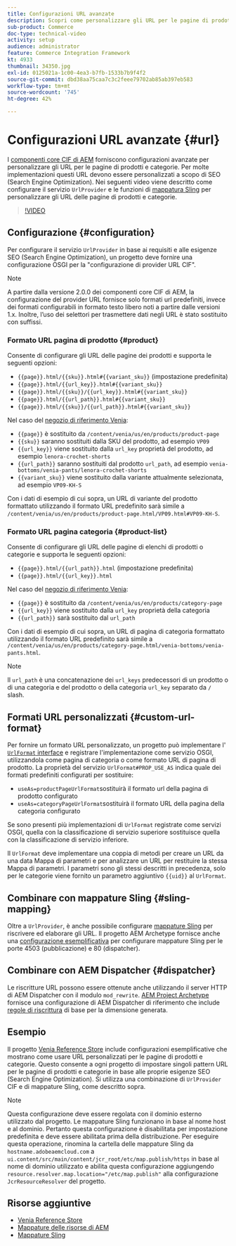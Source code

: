 ```yaml
---
title: Configurazioni URL avanzate
description: Scopri come personalizzare gli URL per le pagine di prodotti e categorie. Questo consente alle implementazioni di ottimizzare gli URL per i motori di ricerca e promuovere l’individuazione.
sub-product: Commerce
doc-type: technical-video
activity: setup
audience: administrator
feature: Commerce Integration Framework
kt: 4933
thumbnail: 34350.jpg
exl-id: 0125021a-1c00-4ea3-b7fb-1533b7b9f4f2
source-git-commit: dbd38aa75caa7c3c2feee79702ab85ab397eb583
workflow-type: tm+mt
source-wordcount: '745'
ht-degree: 42%

---
```


# Configurazioni URL avanzate {#url}

I [componenti core CIF di AEM](https://github.com/adobe/aem-core-cif-components) forniscono configurazioni avanzate per personalizzare gli URL per le pagine di prodotti e categorie. Per molte implementazioni questi URL devono essere personalizzati a scopo di SEO (Search Engine Optimization). Nei seguenti video viene descritto come configurare il servizio `UrlProvider` e le funzioni di [mappatura Sling](https://sling.apache.org/documentation/the-sling-engine/mappings-for-resource-resolution.html) per personalizzare gli URL delle pagine di prodotti e categorie.

>[!VIDEO](https://video.tv.adobe.com/v/34350/?quality=12)

## Configurazione {#configuration}

Per configurare il servizio `UrlProvider` in base ai requisiti e alle esigenze SEO (Search Engine Optimization), un progetto deve fornire una configurazione OSGI per la &quot;configurazione di provider URL CIF&quot;.

>[!NOTE]
>
> A partire dalla versione 2.0.0 dei componenti core CIF di AEM, la configurazione del provider URL fornisce solo formati url predefiniti, invece dei formati configurabili in formato testo libero noti a partire dalle versioni 1.x. Inoltre, l’uso dei selettori per trasmettere dati negli URL è stato sostituito con suffissi.

### Formato URL pagina di prodotto {#product}

Consente di configurare gli URL delle pagine dei prodotti e supporta le seguenti opzioni:

* `{{page}}.html/{{sku}}.html#{{variant_sku}}` (impostazione predefinita)
* `{{page}}.html/{{url_key}}.html#{{variant_sku}}`
* `{{page}}.html/{{sku}}/{{url_key}}.html#{{variant_sku}}`
* `{{page}}.html/{{url_path}}.html#{{variant_sku}}`
* `{{page}}.html/{{sku}}/{{url_path}}.html#{{variant_sku}}`

Nel caso del [negozio di riferimento Venia](https://github.com/adobe/aem-cif-guides-venia):

* `{{page}}` è sostituito da  `/content/venia/us/en/products/product-page`
* `{{sku}}` saranno sostituiti dalla SKU del prodotto, ad esempio  `VP09`
* `{{url_key}}` viene sostituito dalla  `url_key` proprietà del prodotto, ad esempio  `lenora-crochet-shorts`
* `{{url_path}}` saranno sostituiti dal prodotto  `url_path`, ad esempio  `venia-bottoms/venia-pants/lenora-crochet-shorts`
* `{{variant_sku}}` viene sostituito dalla variante attualmente selezionata, ad esempio  `VP09-KH-S`

Con i dati di esempio di cui sopra, un URL di variante del prodotto formattato utilizzando il formato URL predefinito sarà simile a `/content/venia/us/en/products/product-page.html/VP09.html#VP09-KH-S`.

### Formato URL pagina categoria {#product-list}

Consente di configurare gli URL delle pagine di elenchi di prodotti o categorie e supporta le seguenti opzioni:

* `{{page}}.html/{{url_path}}.html` (impostazione predefinita)
* `{{page}}.html/{{url_key}}.html`

Nel caso del [negozio di riferimento Venia](https://github.com/adobe/aem-cif-guides-venia):

* `{{page}}` è sostituito da  `/content/venia/us/en/products/category-page`
* `{{url_key}}` viene sostituito dalla  `url_key` proprietà della categoria
* `{{url_path}}` sarà sostituito dal  `url_path`

Con i dati di esempio di cui sopra, un URL di pagina di categoria formattato utilizzando il formato URL predefinito sarà simile a `/content/venia/us/en/products/category-page.html/venia-bottoms/venia-pants.html`.

>[!NOTE]
> 
> Il `url_path` è una concatenazione dei `url_keys` predecessori di un prodotto o di una categoria e del prodotto o della categoria `url_key` separato da `/` slash.

## Formati URL personalizzati {#custom-url-format}

Per fornire un formato URL personalizzato, un progetto può implementare l&#39; [`UrlFormat` interface](https://javadoc.io/doc/com.adobe.commerce.cif/core-cif-components-core/latest/com/adobe/cq/commerce/core/components/services/urls/UrlFormat.html) e registrare l&#39;implementazione come servizio OSGI, utilizzandola come pagina di categoria o come formato URL di pagina di prodotto. La proprietà del servizio `UrlFormat#PROP_USE_AS` indica quale dei formati predefiniti configurati per sostituire:

* `useAs=productPageUrlFormat`sostituirà il formato url della pagina di prodotto configurato
* `useAs=categoryPageUrlFormat`sostituirà il formato URL della pagina della categoria configurato

Se sono presenti più implementazioni di `UrlFormat` registrate come servizi OSGI, quella con la classificazione di servizio superiore sostituisce quella con la classificazione di servizio inferiore.

Il `UrlFormat` deve implementare una coppia di metodi per creare un URL da una data Mappa di parametri e per analizzare un URL per restituire la stessa Mappa di parametri. I parametri sono gli stessi descritti in precedenza, solo per le categorie viene fornito un parametro aggiuntivo `{{uid}}` al `UrlFormat`.

## Combinare con mappature Sling {#sling-mapping}

Oltre a `UrlProvider`, è anche possibile configurare [mappature Sling](https://sling.apache.org/documentation/the-sling-engine/mappings-for-resource-resolution.html) per riscrivere ed elaborare gli URL. Il progetto AEM Archetype fornisce anche una [configurazione esemplificativa](https://github.com/adobe/aem-cif-project-archetype/tree/master/src/main/archetype/samplecontent/src/main/content/jcr_root/etc/map.publish) per configurare mappature Sling per le porte 4503 (pubblicazione) e 80 (dispatcher).

## Combinare con AEM Dispatcher {#dispatcher}

Le riscritture URL possono essere ottenute anche utilizzando il server HTTP di AEM Dispatcher con il modulo `mod_rewrite`. [AEM Project Archetype](https://github.com/adobe/aem-project-archetype) fornisce una configurazione di AEM Dispatcher di riferimento che include [regole di riscrittura](https://github.com/adobe/aem-project-archetype/tree/master/src/main/archetype/dispatcher.cloud) di base per la dimensione generata.

## Esempio

Il progetto [Venia Reference Store](https://github.com/adobe/aem-cif-guides-venia) include configurazioni esemplificative che mostrano come usare URL personalizzati per le pagine di prodotti e categorie. Questo consente a ogni progetto di impostare singoli pattern URL per le pagine di prodotti e categorie in base alle proprie esigenze SEO (Search Engine Optimization). Si utilizza una combinazione di `UrlProvider` CIF e di mappature Sling, come descritto sopra.

>[!NOTE]
>
>Questa configurazione deve essere regolata con il dominio esterno utilizzato dal progetto. Le mappature Sling funzionano in base al nome host e al dominio. Pertanto questa configurazione è disabilitata per impostazione predefinita e deve essere abilitata prima della distribuzione. Per eseguire questa operazione, rinomina la cartella delle mappature Sling da `hostname.adobeaemcloud.com` a `ui.content/src/main/content/jcr_root/etc/map.publish/https` in base al nome di dominio utilizzato e abilita questa configurazione aggiungendo `resource.resolver.map.location="/etc/map.publish"` alla configurazione `JcrResourceResolver` del progetto.

## Risorse aggiuntive

* [Venia Reference Store](https://github.com/adobe/aem-cif-guides-venia)
* [Mappature delle risorse di AEM](https://experienceleague.adobe.com/docs/experience-manager-65/deploying/configuring/resource-mapping.html)
* [Mappature Sling](https://sling.apache.org/documentation/the-sling-engine/mappings-for-resource-resolution.html)
